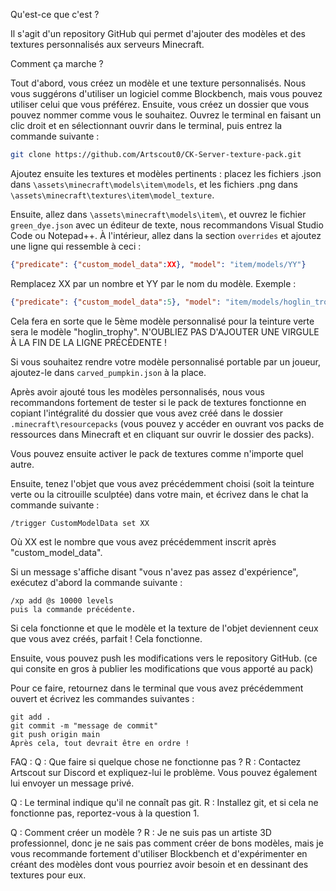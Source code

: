 Qu'est-ce que c'est ?

Il s'agit d'un repository GitHub qui permet d'ajouter des modèles et des textures personnalisés aux serveurs Minecraft.

Comment ça marche ?

Tout d'abord, vous créez un modèle et une texture personnalisés. Nous vous suggérons d'utiliser un logiciel comme Blockbench, mais vous pouvez utiliser celui que vous préférez. Ensuite, vous créez un dossier que vous pouvez nommer comme vous le souhaitez. Ouvrez le terminal en faisant un clic droit et en sélectionnant ouvrir dans le terminal, puis entrez la commande suivante :
```bash
git clone https://github.com/Artscout0/CK-Server-texture-pack.git
```
Ajoutez ensuite les textures et modèles pertinents : placez les fichiers .json dans `\assets\minecraft\models\item\models`, et les fichiers .png dans `\assets\minecraft\textures\item\model_texture`.

Ensuite, allez dans `\assets\minecraft\models\item\`, et ouvrez le fichier `green_dye.json` avec un éditeur de texte, nous recommandons Visual Studio Code ou Notepad++. À l'intérieur, allez dans la section `overrides` et ajoutez une ligne qui ressemble à ceci :
```json
{"predicate": {"custom_model_data":XX}, "model": "item/models/YY"}
```

Remplacez XX par un nombre et YY par le nom du modèle. Exemple :
```json
{"predicate": {"custom_model_data":5}, "model": "item/models/hoglin_trophy"}
```
Cela fera en sorte que le 5ème modèle personnalisé pour la teinture verte sera le modèle "hoglin_trophy".
N'OUBLIEZ PAS D'AJOUTER UNE VIRGULE À LA FIN DE LA LIGNE PRÉCÉDENTE !

Si vous souhaitez rendre votre modèle personnalisé portable par un joueur, ajoutez-le dans `carved_pumpkin.json` à la place.

Après avoir ajouté tous les modèles personnalisés, nous vous recommandons fortement de tester si le pack de textures fonctionne en copiant l'intégralité du dossier que vous avez créé dans le dossier `.minecraft\resourcepacks` (vous pouvez y accéder en ouvrant vos packs de ressources dans Minecraft et en cliquant sur ouvrir le dossier des packs).

Vous pouvez ensuite activer le pack de textures comme n'importe quel autre.

Ensuite, tenez l'objet que vous avez précédemment choisi (soit la teinture verte ou la citrouille sculptée) dans votre main, et écrivez dans le chat la commande suivante :

```
/trigger CustomModelData set XX
```
Où XX est le nombre que vous avez précédemment inscrit après "custom_model_data".

Si un message s'affiche disant "vous n'avez pas assez d'expérience", exécutez d'abord la commande suivante :
```
/xp add @s 10000 levels
puis la commande précédente.
```
Si cela fonctionne et que le modèle et la texture de l'objet deviennent ceux que vous avez créés, parfait ! Cela fonctionne.

Ensuite, vous pouvez push les modifications vers le repository GitHub.
(ce qui consite en gros à publier les modifications que vous apporté au pack)

Pour ce faire, retournez dans le terminal que vous avez précédemment ouvert et écrivez les commandes suivantes :

```
git add .
git commit -m "message de commit"
git push origin main
Après cela, tout devrait être en ordre !
```

FAQ :
Q : Que faire si quelque chose ne fonctionne pas ?
R : Contactez Artscout sur Discord et expliquez-lui le problème. Vous pouvez également lui envoyer un message privé.

Q : Le terminal indique qu'il ne connaît pas git.
R : Installez git, et si cela ne fonctionne pas, reportez-vous à la question 1.

Q : Comment créer un modèle ?
R : Je ne suis pas un artiste 3D professionnel, donc je ne sais pas comment créer de bons modèles, mais je vous recommande fortement d'utiliser Blockbench et d'expérimenter en créant des modèles dont vous pourriez avoir besoin et en dessinant des textures pour eux.

